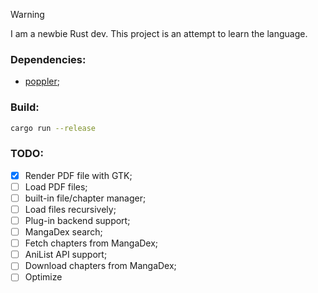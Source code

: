 > [!WARNING]
> I am a newbie Rust dev. This project is an attempt to learn the language.

### Dependencies:
- [poppler](https://poppler.freedesktop.org/);

### Build:
```bash
cargo run --release
```

### TODO:
- [X] Render PDF file with GTK;
- [ ] Load PDF files;
- [ ] built-in file/chapter manager;
- [ ] Load files recursively;
- [ ] Plug-in backend support;
- [ ] MangaDex search;
- [ ] Fetch chapters from MangaDex;
- [ ] AniList API support;
- [ ] Download chapters from MangaDex;
- [ ] Optimize
